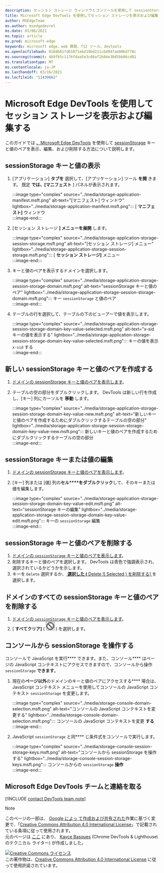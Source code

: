 ```yaml
---
description: セッション ストレージ ウィンドウとコンソールを使用して sessionStorage を表示および編集する方法。
title: Microsoft Edge DevTools を使用してセッション ストレージを表示および編集する
author: MSEdgeTeam
ms.author: msedgedevrel
ms.date: 03/08/2021
ms.topic: article
ms.prod: microsoft-edge
keywords: microsoft edge、web 開発、f12 ツール、devtools
ms.openlocfilehash: 0168b01fd01071ebd19bd211c6d947ae006d778c
ms.sourcegitcommit: 4b9fb5c1176fdaa5e3c60af2b84e38d5bb86cd81
ms.translationtype: MT
ms.contentlocale: ja-JP
ms.lasthandoff: 03/16/2021
ms.locfileid: "11439662"
---
```

<!-- Copyright Kayce Basques 

   Licensed under the Apache License, Version 2.0 (the "License");
   you may not use this file except in compliance with the License.
   You may obtain a copy of the License at

       https://www.apache.org/licenses/LICENSE-2.0

   Unless required by applicable law or agreed to in writing, software
   distributed under the License is distributed on an "AS IS" BASIS,
   WITHOUT WARRANTIES OR CONDITIONS OF ANY KIND, either express or implied.
   See the License for the specific language governing permissions and
   limitations under the License.  -->

# <a name="view-and-edit-session-storage-with-microsoft-edge-devtools"></a>Microsoft Edge DevTools を使用してセッション ストレージを表示および編集する  

このガイドでは [、Microsoft Edge DevTools][MicrosoftEdgeDevTools] を使用して [sessionStorage][MDNSessionStorage] キーと値のペアを表示、編集、および削除する方法について説明します。  

## <a name="view-sessionstorage-keys-and-values"></a>sessionStorage キーと値の表示  

1.  [アプリケーション] **タブを** 選択して、[アプリケーション] ツール **を開** きます。  既定 **では、[マニフェスト** ] パネルが表示されます。  
    
    :::image type="complex" source="../media/storage-application-manifest.msft.png" alt-text="[マニフェスト] ウィンドウ" lightbox="../media/storage-application-manifest.msft.png":::
       [ **マニフェスト]** ウィンドウ  
    :::image-end:::  
    
1.  [セッション ストレージ **] メニューを展開** します。  
    
    :::image type="complex" source="../media/storage-application-storage-session-storage.msft.png" alt-text="[セッション ストレージ] メニュー" lightbox="../media/storage-application-storage-session-storage.msft.png":::
       [ **セッション ストレージ]** メニュー  
    :::image-end:::  
    
1.  キーと値のペアを表示するドメインを選択します。  
    
    :::image type="complex" source="../media/storage-application-storage-session-storage-domain.msft.png" alt-text="sessionStorage キーと値のペア" lightbox="../media/storage-application-storage-session-storage-domain.msft.png":::
       キー `sessionStorage` と値のペア  
    :::image-end:::  
    
1.  テーブルの行を選択して、テーブルの下のビューアーで値を表示します。  
    
    :::image type="complex" source="../media/storage-application-storage-session-storage-domain-key-value-selected.msft.png" alt-text="x-sid キーの値を表示する" lightbox="../media/storage-application-storage-session-storage-domain-key-value-selected.msft.png":::
       キーの値を表示 `x-sid` する  
    :::image-end:::  
    
## <a name="create-a-new-sessionstorage-key-value-pair"></a>新しい sessionStorage キーと値のペアを作成する  

1.  [ドメインの sessionStorage キーと値のペアを表示します](#view-sessionstorage-keys-and-values)。  
1.  テーブルの空の部分をダブルクリックします。  DevTools は新しい行を作成し、[キー] 列にカーソルを **移動** します。  
    
    :::image type="complex" source="../media/storage-application-storage-session-storage-domain-key-value-new.msft.png" alt-text="新しいキーと値のペアを作成するためにダブルクリックするテーブルの空の部分" lightbox="../media/storage-application-storage-session-storage-domain-key-value-new.msft.png":::
       新しいキーと値のペアを作成するためにダブルクリックするテーブルの空の部分  
    :::image-end:::  
    
## <a name="edit-sessionstorage-keys-or-values"></a>sessionStorage キーまたは値の編集  

1.  [ドメインの sessionStorage キーと値のペアを表示します](#view-sessionstorage-keys-and-values)。  
1.  [キー] 列または [値] 列の**セル****をダブルクリック**して、そのキーまたは値を編集します。  
    
    :::image type="complex" source="../media/storage-application-storage-session-storage-domain-key-value-edit.msft.png" alt-text="sessionStorage キーの編集" lightbox="../media/storage-application-storage-session-storage-domain-key-value-edit.msft.png":::
       キーの `sessionStorage` 編集  
    :::image-end:::  
    
## <a name="delete-sessionstorage-key-value-pairs"></a>sessionStorage キーと値のペアを削除する  

1.  [ドメインの `sessionStorage` キーと値のペアを表示します](#view-sessionstorage-keys-and-values)。  
1.  削除するキーと値のペアを選択します。  DevTools は青色で強調表示され、選択されているかどうかを示します。  
1.  キーを `Delete` 選択するか、[ **選択した \(** Delete ![ Selected \) を削除する] ](../media/delete-icon.msft.png) を選択します。  
    
## <a name="delete-all-sessionstorage-key-value-pairs-for-a-domain"></a>ドメインのすべての sessionStorage キーと値のペアを削除する  

1.  [ドメインの `sessionStorage` キーと値のペアを表示します](#view-sessionstorage-keys-and-values)。  
1.  [ **すべてクリア]** \( ![ Clear All ](../media/clear-icon.msft.png) \) を選択します。  
    
## <a name="interact-with-sessionstorage-from-the-console"></a>コンソールから sessionStorage を操作する  

コンソールで JavaScript を実行**** できます。また、コンソール**** はページの JavaScript コンテキストにアクセスできますので、コンソールから操作 `sessionStorage` **できます**。  

1.  現在の**ページ以外**のドメインのキーと値のペアにアクセスする**** 場合は、JavaScript コンテキスト メニューを使用してコンソールの JavaScript コンテキスト `sessionStorage` を変更します。  
    
    :::image type="complex" source="../media/storage-console-domain-selection.msft.png" alt-text="コンソールの JavaScript コンテキストを変更する" lightbox="../media/storage-console-domain-selection.msft.png":::
       コンソールの JavaScript コンテキストを変更 **する**  
    :::image-end:::  
    
1.  JavaScript `sessionStorage` と同**** じ条件式をコンソールで実行します。  
    
    :::image type="complex" source="../media/storage-console-session-storage-keys.msft.png" alt-text="コンソールから sessionStorage を操作する" lightbox="../media/storage-console-session-storage-keys.msft.png":::
       コンソールからの `sessionStorage` **操作**  
    :::image-end:::  
    
## <a name="getting-in-touch-with-the-microsoft-edge-devtools-team"></a>Microsoft Edge DevTools チームと連絡を取る  

[!INCLUDE [contact DevTools team note](../includes/contact-devtools-team-note.md)]  

<!-- links -->  

[MicrosoftEdgeDevTools]: ../../devtools-guide-chromium/index.md "Microsoft Edge (クロム) 開発者向け|Microsoft Docs"  

[MDNSessionStorage]: https://developer.mozilla.org/docs/Web/API/Window/sessionStorage "Window.sessionStorage |MDN"  

> [!NOTE]
> このページの一部は、 [Google によっ て作成および共有された][GoogleSitePolicies]作業に基づく変更で、「[Creative Commons Attribution 4.0 International License][CCA4IL]」で記載されている条項に従って使用されます。  
> 元のページは [ここ](https://developers.google.com/web/tools/chrome-devtools/storage/sessionstorage) にあり、 [Kayce Basques][KayceBasques] \(Chrome DevTools \& Lighthouse\ のテクニカル ライター) が作成しました。  

[![Creative Commons ライセンス][CCby4Image]][CCA4IL]  
この著作物は、[Creative Commons Attribution 4.0 International License][CCA4IL] に従って使用許諾されています。  

[CCA4IL]: https://creativecommons.org/licenses/by/4.0  
[CCby4Image]: https://i.creativecommons.org/l/by/4.0/88x31.png  
[GoogleSitePolicies]: https://developers.google.com/terms/site-policies  
[KayceBasques]: https://developers.google.com/web/resources/contributors/kaycebasques  
